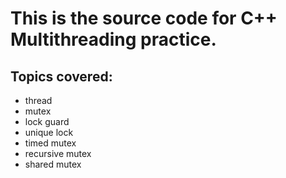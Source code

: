 # This is the source code for C++ Multithreading practice.

## Topics covered:

- thread
- mutex
- lock guard
- unique lock
- timed mutex
- recursive mutex
- shared mutex
